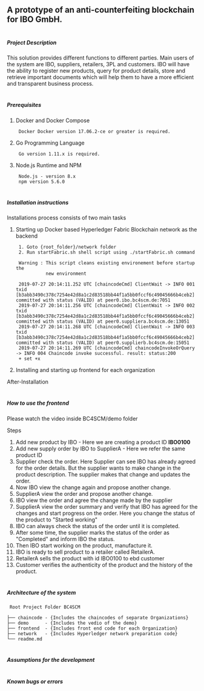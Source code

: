 ## **A prototype of an anti-counterfeiting blockchain for IBO GmbH.**


#
##### Project Description

This solution provides different functions to different parties. Main users of the system
are IBO, suppliers, retailers, 3PL and customers. IBO will have the ability to register
new products, query for product details, store and retrieve important documents
which will help them to have a more efficient and transparent business process.

     
#        
##### Prerequisites

1. Docker and Docker Compose

        Docker Docker version 17.06.2-ce or greater is required.
    
2. Go Programming Language
    
        Go version 1.11.x is required.
    
3. Node.js Runtime and NPM

        Node.js - version 8.x
        npm version 5.6.0

# 
##### Installation instructions

Installations process consists of two main tasks

1. Starting up Docker based Hyperledger Fabric Blockchain network as the backend
    
        1. Goto {root_folder}/network folder
        2. Run startFabric.sh shell script using ./startFabric.sh command
        
        Warning : This script cleans existing environement before startup the 
                  new environment
                  
        2019-07-27 20:14:11.252 UTC [chaincodeCmd] ClientWait -> INFO 001 txid [b3abb3490c378c7254e42d8a1c2d83518bb44f1a5bb0fccf6c49045666b4ceb2] committed with status (VALID) at peer0.ibo.bc4scm.de:7051
        2019-07-27 20:14:11.256 UTC [chaincodeCmd] ClientWait -> INFO 002 txid [b3abb3490c378c7254e42d8a1c2d83518bb44f1a5bb0fccf6c49045666b4ceb2] committed with status (VALID) at peer0.suppliera.bc4scm.de:13051
        2019-07-27 20:14:11.268 UTC [chaincodeCmd] ClientWait -> INFO 003 txid [b3abb3490c378c7254e42d8a1c2d83518bb44f1a5bb0fccf6c49045666b4ceb2] committed with status (VALID) at peer0.supplierb.bc4scm.de:15051
        2019-07-27 20:14:11.269 UTC [chaincodeCmd] chaincodeInvokeOrQuery -> INFO 004 Chaincode invoke successful. result: status:200 
        + set +x

2. Installing and starting up frontend for each organization


After-Installation



# 
##### How to use the frontend

Please watch the video inside BC4SCM/demo folder

Steps

1. Add new product by IBO - Here we are creating a product ID **IBO0100**
2. Add new supply order by IBO to SupplierA - Here we refer the same product ID
3. Supplier check the order. Here Supplier can see IBO has already agreed for the order details. But the supplier wants to make change in the product description. The supplier makes that change and updates the order.
4. Now IBO view the change again and propose another change.
5. SupplierA view the order and propose another change.
6. IBO view the order and agree the change made by the supplier
7. SupplierA view the order summary and verify that IBO has agreed for the changes and start progress on the order. Here you change the status of the product to "Started working"
8. IBO can always check the status of the order until it is completed. 
9. After some time, the supplier marks the status of the order as "Completed"
 and inform IBO the status.
10. Then IBO start working on the product, manufacture it.
11. IBO is ready to sell product to a retailer called RetailerA.
12. RetailerA sells the product with id IBO0100 to ebd customer
13. Customer verifies the authenticity of the product and the history of the product.

# 
##### Architecture of the system

     Root Project Folder BC4SCM
     
    ├── chaincode - {Includes the chaincodes of separate Organizations}
    ├── demo      - {Includes the vedio of the demo}
    ├── frontend  - {Includes front end code for each Organization}
    ├── network   - {Includes Hyperledger network preparation code}
    └── readme.md

# 
##### Assumptions for the development

# 
##### Known bugs or errors